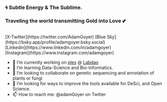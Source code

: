<!--
**AdamGoyer/adamgoyer** is a ✨ _special_ ✨ repository because its `README.md` (this file) appears on your GitHub profile.

-->
### 🌀 Subtle Energy & The Sublime. 
### Traveling the world transmitting Gold into Love 💕 <br>
<br>
[X-Twitter](https://twitter.com/AdamGoyer)
[Blue Sky](https://bsky.app/profile/adamgoyer.bsky.social) <br>
[Linkedin](https://www.linkedin.com/in/adamgoyer) <br>
[Instagram](https://www.instagram.com/adamgoyer) <br>

- 🔭 I’m currently working on [plex](https://github.com/labdao/plex) @ [Labdao](https://github.com/labdao)
- 🌱 I’m learning Data-Science and Bio-Informatics.
- 🧬 I’m looking to collaborate on genetic sequencing and annotation of plants or fungi
- 🤔 I’m looking for ways to improve the tools available for DeSci, and Open Science.
- 📫 How to reach me: @adamGoyer on Twitter

